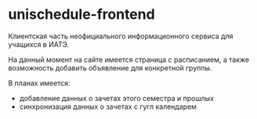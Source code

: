 # unisсhedule-frontend

Клиентская часть неофициального информационного сервиса для учащихся в ИАТЭ.

На данный момент на сайте имеется страница с расписанием, а также возможность добавить объявление для конкретной группы.

В планах имеется:
- добавление данных о зачетах этого семестра и прошлых
- синхронизация данных о зачетах с гугл календарем
